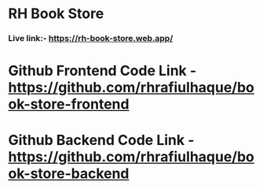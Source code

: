 # RH Book Store

### Live link:- https://rh-book-store.web.app/

# Github Frontend Code Link -https://github.com/rhrafiulhaque/book-store-frontend

# Github Backend Code Link -https://github.com/rhrafiulhaque/book-store-backend
